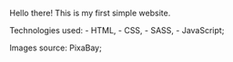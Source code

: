 Hello there!
This is my first simple website.

Technologies used:
    -   HTML,
    -   CSS,
    -   SASS,
    -   JavaScript;

Images source: PixaBay;

